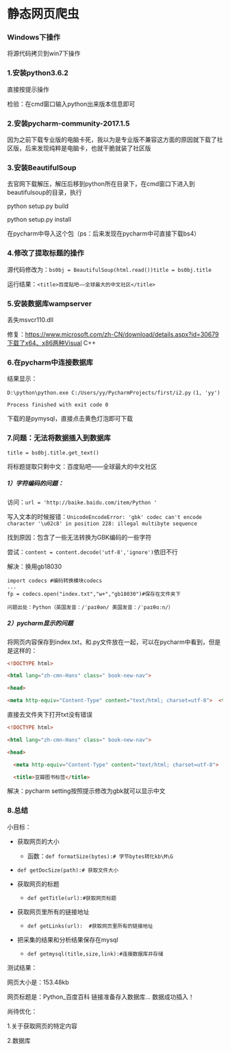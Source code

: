 # 静态网页爬虫

### Windows下操作

将源代码拷贝到win7下操作

### 1.安装python3.6.2

直接按提示操作

检验：在cmd窗口输入python出来版本信息即可

### 2.安装pycharm-community-2017.1.5

因为之前下载专业版的电脑卡死，我以为是专业版不兼容这方面的原因就下载了社区版，后来发现纯粹是电脑卡，也就干脆就装了社区版

### 3.安装BeautifulSoup

去官网下载解压，解压后移到python所在目录下，在cmd窗口下进入到beautifulsoup的目录，执行

python setup.py build

python setup.py install

在pycharm中导入这个包（ps：后来发现在pycharm中可直接下载bs4）

### 4.修改了提取标题的操作

源代码修改为：`bs0bj = BeautifulSoup(html.read())title = bs0bj.title`

运行结果：`<title>百度贴吧——全球最大的中文社区</title>`

### 5.安装数据库wampserver

丢失msvcr110.dll

修复：https://www.microsoft.com/zh-CN/download/details.aspx?id=30679下载了x64、x86两种Visual C++

### 6.在pycharm中连接数据库

结果显示：

`D:\python\python.exe C:/Users/yy/PycharmProjects/first/i2.py`
`(1, 'yy')`

`Process finished with exit code 0`

下载的是pymysql，直接点击黄色灯泡即可下载

### 7.问题：无法将数据插入到数据库

`title = bs0bj.title.get_text()`

将标题提取只剩中文：百度贴吧——全球最大的中文社区

##### 1）字符编码的问题：

访问：`url = 'http://baike.baidu.com/item/Python '`

写入文本的时候报错：`UnicodeEncodeError: 'gbk' codec can't encode character '\u02c8' in position 228: illegal multibyte sequence`

找到原因：包含了一些无法转换为GBK编码的一些字符

尝试：`content = content.decode('utf-8','ignore')`依旧不行

解决：换用gb18030

```
import codecs #编码转换模块codecs
...
fp = codecs.open("index.txt","w+","gb18030")#保存在文件夹下
```

```
问题出处：Python（英国发音：/ˈpaɪθən/ 美国发音：/ˈpaɪθɑːn/）
```

##### 2）pycharm显示的问题

将网页内容保存到index.txt，和.py文件放在一起，可以在pycharm中看到，但是是这样的：

```html
<!DOCTYPE html>

<html lang="zh-cmn-Hans" class=" book-new-nav">

<head>  

<meta http-equiv="Content-Type" content="text/html; charset=utf-8">  <title>����ͼ���ǩ</title>
```

直接去文件夹下打开txt没有错误

```html
<!DOCTYPE html>

<html lang="zh-cmn-Hans" class=" book-new-nav">

<head>

  <meta http-equiv="Content-Type" content="text/html; charset=utf-8">

  <title>豆瓣图书标签</title>
```

解决：pycharm setting按照提示修改为gbk就可以显示中文

### 8.总结

小目标：

- 获取网页的大小

  - 函数：`def formatSize(bytes):# 字节bytes转化kb\M\G`


- `def getDocSize(path):# 获取文件大小`


- 获取网页的标题
  - `def getTitle(url):#获取网页标题`


- 获取网页里所有的链接地址
  - `def getLinks(url):  #获取网页里所有的链接地址`


- 把采集的结果和分析结果保存在mysql

  - `def getmysql(title,size,link):#连接数据库并存储`

测试结果：

网页大小是：153.48kb

网页标题是：Python_百度百科
链接准备存入数据库...
数据成功插入！

尚待优化：

1.关于获取网页的特定内容

2.数据库

